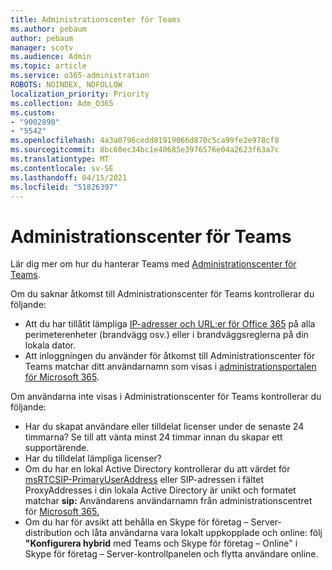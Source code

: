 ```yaml
---
title: Administrationscenter för Teams
ms.author: pebaum
author: pebaum
manager: scotv
ms.audience: Admin
ms.topic: article
ms.service: o365-administration
ROBOTS: NOINDEX, NOFOLLOW
localization_priority: Priority
ms.collection: Adm_O365
ms.custom:
- "9002890"
- "5542"
ms.openlocfilehash: 4a3a0796cedd81919066d870c5ca99fe2e978cf8
ms.sourcegitcommit: 8bc60ec34bc1e40685e3976576e04a2623f63a7c
ms.translationtype: MT
ms.contentlocale: sv-SE
ms.lasthandoff: 04/15/2021
ms.locfileid: "51826397"
---
```

# <a name="teams-admin-center"></a>Administrationscenter för Teams

Lär dig mer om hur du hanterar Teams med [Administrationscenter för Teams](https://docs.microsoft.com/microsoftteams/manage-teams-skypeforbusiness-admin-center).

Om du saknar åtkomst till Administrationscenter för Teams kontrollerar du följande:

- Att du har tillåtit lämpliga [IP-adresser och URL:er för Office 365](https://docs.microsoft.com/Office365/Enterprise/office-365-ip-web-service) på alla perimeterenheter (brandvägg osv.) eller i brandväggsreglerna på din lokala dator.
- Att inloggningen du använder för åtkomst till Administrationscenter för Teams matchar ditt användarnamn som visas i [administrationsportalen för Microsoft 365](https://admin.microsoft.com/Adminportal/Home?source=applauncher#/users).

Om användarna inte visas i Administrationscenter för Teams kontrollerar du följande:

- Har du skapat användare eller tilldelat licenser under de senaste 24 timmarna? Se till att vänta minst 24 timmar innan du skapar ett supportärende.
- Har du tilldelat lämpliga licenser?
- Om du har en lokal Active Directory kontrollerar du att värdet för [msRTCSIP-PrimaryUserAddress](https://docs.microsoft.com/skypeforbusiness/troubleshoot/online-configuration/msrtcsip-primaryuseraddress-proxyaddaddress) eller SIP-adressen i fältet ProxyAddresses i din lokala Active Directory är unikt och formatet matchar **sip:** Användarens användarnamn från administrationscentret för [Microsoft 365.](https://admin.microsoft.com/Adminportal/Home?source=applauncher#/users)
- Om du har för avsikt att behålla en Skype för företag – Server-distribution och låta användarna vara lokalt uppkopplade och online: följ **"Konfigurera hybrid** med Teams och Skype för företag – Online" i Skype för företag – Server-kontrollpanelen och flytta användare online.
